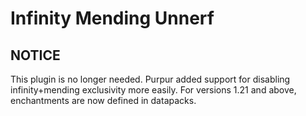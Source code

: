 # Infinity Mending Unnerf

## NOTICE
This plugin is no longer needed. Purpur added support for disabling infinity+mending exclusivity more easily. For versions 1.21 and above, enchantments are now defined in datapacks.
